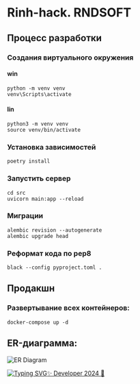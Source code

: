 # Rinh-hack. RNDSOFT
## Процесс разработки
### Создания виртуального окружения
#### win
```shell
python -m venv venv
venv\Scripts\activate
```
#### lin
```shell
python3 -m venv venv
source venv/bin/activate
```
### Установка зависимостей
```shell
poetry install
```
### Запустить сервер
```shell
cd src
uvicorn main:app --reload
```
### Миграции
```shell
alembic revision --autogenerate
alembic upgrade head
```
### Реформат кода по pep8
```shell
black --config pyproject.toml . 
```
## Продакшн
### Развертывание всех контейнеров:
```shell
docker-compose up -d
```
## ER-диаграмма:
![ER Diagram](ER.jpg)


[![Typing SVG](https://readme-typing-svg.herokuapp.com?color=%&lines=EGOR+YBICA)✨ Developer 2024 🎉](https://github.com/Zagidin)
